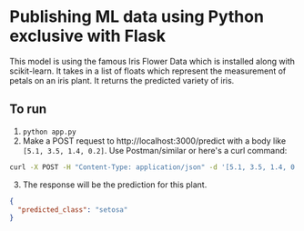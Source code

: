 # Publishing ML data using Python exclusive with Flask

This model is using the famous Iris Flower Data which is installed along with scikit-learn. It takes in a list of floats which represent the measurement of petals on an iris plant. It returns the predicted variety of iris.

## To run
1. `python app.py`
1. Make a POST request to http://localhost:3000/predict with a body like `[5.1, 3.5, 1.4, 0.2]`. Use Postman/similar or here's a curl command:
```bash
curl -X POST -H "Content-Type: application/json" -d '[5.1, 3.5, 1.4, 0.2]' http://localhost:5000/predict
```
3. The response will be the prediction for this plant.
```json
{
  "predicted_class": "setosa"
}
```

